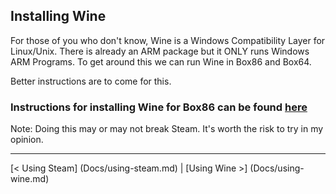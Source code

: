 
## Installing Wine 

For those of you who don't know, Wine is a Windows Compatibility Layer for Linux/Unix. There is already an ARM package but it ONLY runs Windows ARM Programs. To get around this we can run Wine in Box86 and Box64.

Better instructions are to come for this.

### Instructions for installing Wine for Box86 can be found [here](https://github.com/ptitSeb/box86/blob/master/docs/X86WINE.md)

Note: Doing this may or may not break Steam. It's worth the risk to try in my opinion.

------------

[< Using Steam] (Docs/using-steam.md) | [Using Wine >] (Docs/using-wine.md)


